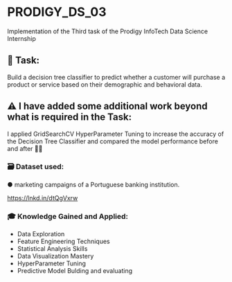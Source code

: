 # PRODIGY_DS_03
Implementation of the Third task of the Prodigy InfoTech Data Science Internship

## 📌 Task: 

Build a decision tree classifier to predict whether a customer will purchase a product or service based on their demographic and behavioral data.

## ⚠️ I have added some additional work beyond what is required in the Task:

I applied GridSearchCV HyperParameter Tuning to increase the accuracy of the Decision Tree Classifier and compared the model performance before and after ✌🏻


### 🗃 Dataset used:

● marketing campaigns of a Portuguese banking institution. 

https://lnkd.in/dtQgVxrw


### 🎓 Knowledge Gained and Applied:

- Data Exploration 
- Feature Engineering Techniques 
- Statistical Analysis Skills 
- Data Visualization Mastery 
- HyperParameter Tuning
- Predictive Model Bulding and evaluating
